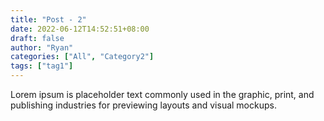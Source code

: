 ```yaml
---
title: "Post - 2"
date: 2022-06-12T14:52:51+08:00
draft: false
author: "Ryan"
categories: ["All", "Category2"]
tags: ["tag1"]
---
```


Lorem ipsum is placeholder text commonly used in the graphic, print, and publishing industries for previewing layouts and visual mockups.
